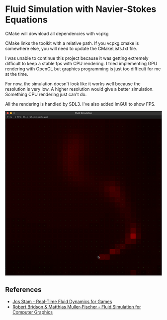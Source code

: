 # Fluid Simulation with Navier-Stokes Equations

CMake will download all dependencies with vcpkg

CMake links the toolkit with a relative path. If you vcpkg.cmake is somewhere else, you will need to update the CMakeLists.txt file.

I was unable to continue this project because it was getting extremely difficult to keep a stable fps with CPU rendering. I tried implementing GPU rendering with OpenGL but graphics programming is just too difficult for me at the time.

For now, the simulation doesn't look like it works well because the resolution is very low. A higher resolution would give a better simulation. Something CPU rendering just can't do.

All the rendering is handled by SDL3.
I've also added ImGUI to show FPS.

![Fluid Simulation GIF](fluid-simulation.gif)

## References
- [Jos Stam - Real-Time Fluid Dynamics for Games](https://www.dgp.toronto.edu/public_user/stam/reality/Research/pdf/GDC03.pdf)
- [Robert Bridson & Matthias Muller-Fischer - Fluid Simulation for Computer Graphics](https://www.cs.ubc.ca/~rbridson/fluidsimulation/fluids_notes.pdf)
